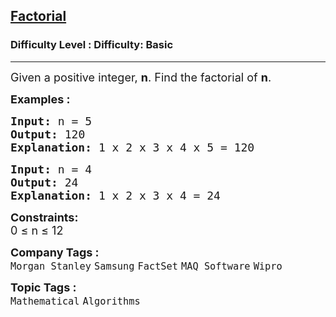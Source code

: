 <h2><a href="https://www.geeksforgeeks.org/problems/factorial5739/1?page=1&difficulty=Basic&sortBy=submissions">Factorial</a></h2><h3>Difficulty Level : Difficulty: Basic</h3><hr><div class="problems_problem_content__Xm_eO"><p><span style="font-size: 18px;">Given a positive integer, <strong>n</strong>. Find the factorial of <strong>n</strong>.</span></p>
<p><span style="font-size: 18px;"><strong>Examples :</strong></span></p>
<pre><span style="font-size: 18px;"><strong>Input: </strong>n = 5
<strong>Output: </strong>120
<strong>Explanation: </strong>1 x 2 x 3 x 4 x 5 = 120</span></pre>
<pre><span style="font-size: 18px;"><strong>Input: </strong>n = 4
<strong>Output: </strong>24
<strong>Explanation: </strong>1 x 2 x 3 x 4 = 24</span></pre>
<p><span style="font-size: 18px;"><strong>Constraints:</strong><br>0 ≤ n ≤ 12</span></p></div><p><span style=font-size:18px><strong>Company Tags : </strong><br><code>Morgan Stanley</code>&nbsp;<code>Samsung</code>&nbsp;<code>FactSet</code>&nbsp;<code>MAQ Software</code>&nbsp;<code>Wipro</code>&nbsp;<br><p><span style=font-size:18px><strong>Topic Tags : </strong><br><code>Mathematical</code>&nbsp;<code>Algorithms</code>&nbsp;